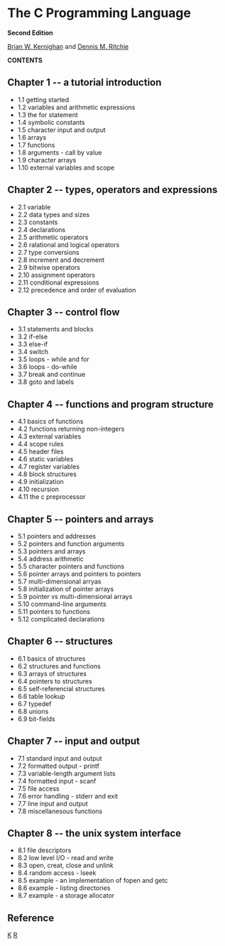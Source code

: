 The C Programming Language
==========================
**Second Edition**

[Brian W. Kernighan][1] and
[Dennis M. Ritchie][2]

**CONTENTS**

Chapter 1 -- a tutorial introduction
------------------------------------
- 1.1 getting started
- 1.2 variables and arithmetic expressions
- 1.3 the for statement
- 1.4 symbolic constants
- 1.5 character input and output
- 1.6 arrays
- 1.7 functions
- 1.8 arguments - call by value
- 1.9 character arrays
- 1.10 external variables and scope

Chapter 2 -- types, operators and expressions
---------------------------------------------
- 2.1 variable
- 2.2 data types and sizes
- 2.3 constants
- 2.4 declarations
- 2.5 arithmetic operators
- 2.6 ralational and logical operators
- 2.7 type conversions
- 2.8 increment and decrement
- 2.9 bitwise operators
- 2.10 assignment operators
- 2.11 conditional expressions
- 2.12 precedence and order of evaluation

Chapter 3 -- control flow
----------------------
- 3.1 statements and blocks
- 3.2 if-else
- 3.3 else-if
- 3.4 switch
- 3.5 loops - while and for
- 3.6 loops - do-while
- 3.7 break and continue
- 3.8 goto and labels

Chapter 4 -- functions and program structure
-----------------------------------------
- 4.1 basics of functions
- 4.2 functions returning non-integers
- 4.3 external variables
- 4.4 scope rules
- 4.5 header files
- 4.6 static variables
- 4.7 register variables
- 4.8 block structures
- 4.9 initialization
- 4.10 recursion
- 4.11 the c preprocessor

Chapter 5 -- pointers and arrays
-----------------------------
- 5.1 pointers and addresses
- 5.2 pointers and function arguments
- 5.3 pointers and arrays
- 5.4 address arithmetic
- 5.5 character pointers and functions
- 5.6 pointer arrays and pointers to pointers
- 5.7 multi-dimensional arryas
- 5.8 initialization of pointer arrays
- 5.9 pointer vs multi-dimensional arrays
- 5.10 command-line arguments
- 5.11 pointers to functions
- 5.12 complicated declarations

Chapter 6 -- structures
--------------------
- 6.1 basics of structures
- 6.2 structures and functions
- 6.3 arrays of structures
- 6.4 pointers to structures
- 6.5 self-referencial structures
- 6.6 table lookup
- 6.7 typedef
- 6.8 unions
- 6.9 bit-fields

Chapter 7 -- input and output
--------------------------
- 7.1 standard input and output
- 7.2 formatted output - printf
- 7.3 variable-length argument lists
- 7.4 formatted input - scanf
- 7.5 file access
- 7.6 error handling - stderr and exit
- 7.7 line input and output
- 7.8 miscellanesous functions

Chapter 8 -- the unix system interface
-----------------------------------
- 8.1 file descriptors
- 8.2 low level I/O - read and write
- 8.3 open, creat, close and unlink
- 8.4 random access - lseek
- 8.5 example - an implementation of fopen and getc
- 8.6 example - listing directories
- 8.7 example - a storage allocator



Reference
---------
[K][1]
[R][2]


[1]: https://en.wikipedia.org/wiki/Brian_Kernighan "K"
[2]: https://en.wikipedia.org/wiki/Dennis_Ritchie "R"

